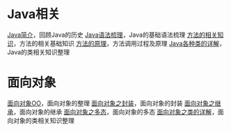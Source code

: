 # Java相关
[Java简介](language_evolution.md)，回顾Java的历史
[Java语法梳理](java_syntax.md)，Java的基础语法梳理
[方法的相关知识](function.md)，方法的相关基础知识
[方法的原理](function_theory.md)，方法调用过程及原理
[Java各种类的详解](java_class.md)，Java的类相关知识整理
# 面向对象
[面向对象OO](oo.md)，面向对象的整理
[面向对象之封装](oo_encapsulation.md)，面向对象的封装
[面向对象之继承](oo_inheritance.md)，面向对象的继承
[面向对象之多态](oo_polymorphism.md)，面向对象的多态
[面向对象之类的详解](oo_class.md)，面向对象的类相关知识整理